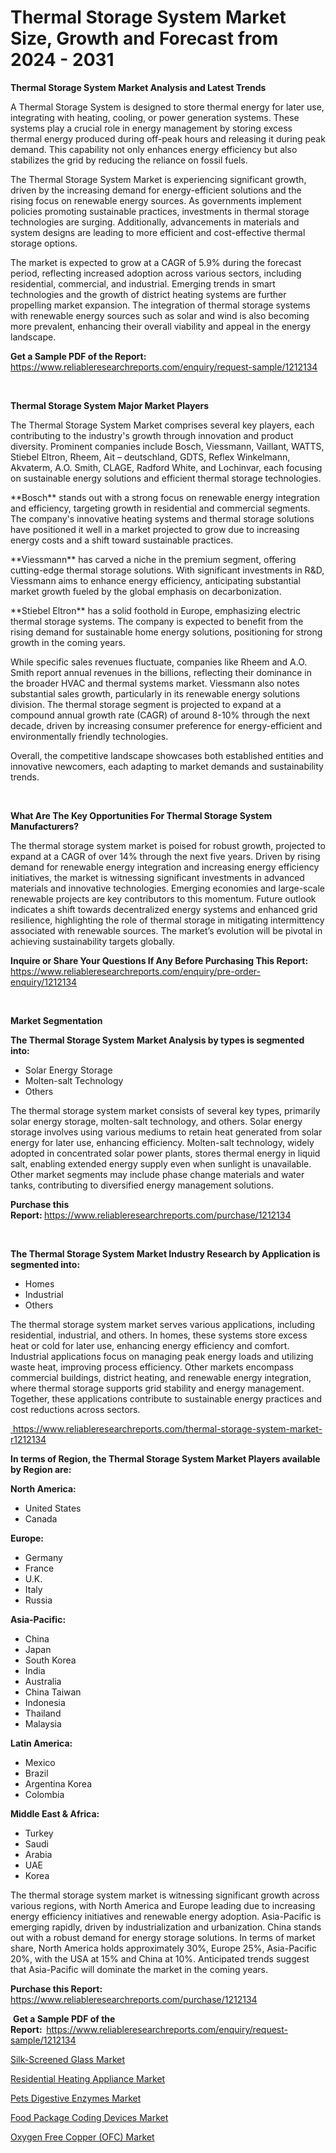 <p><h1>Thermal Storage System Market Size, Growth and Forecast from 2024 - 2031</h1></p><p><strong>Thermal Storage System Market Analysis and Latest Trends</strong></p>
<p><p>A Thermal Storage System is designed to store thermal energy for later use, integrating with heating, cooling, or power generation systems. These systems play a crucial role in energy management by storing excess thermal energy produced during off-peak hours and releasing it during peak demand. This capability not only enhances energy efficiency but also stabilizes the grid by reducing the reliance on fossil fuels.</p><p>The Thermal Storage System Market is experiencing significant growth, driven by the increasing demand for energy-efficient solutions and the rising focus on renewable energy sources. As governments implement policies promoting sustainable practices, investments in thermal storage technologies are surging. Additionally, advancements in materials and system designs are leading to more efficient and cost-effective thermal storage options.</p><p>The market is expected to grow at a CAGR of 5.9% during the forecast period, reflecting increased adoption across various sectors, including residential, commercial, and industrial. Emerging trends in smart technologies and the growth of district heating systems are further propelling market expansion. The integration of thermal storage systems with renewable energy sources such as solar and wind is also becoming more prevalent, enhancing their overall viability and appeal in the energy landscape.</p></p>
<p><strong>Get a Sample PDF of the Report:&nbsp;</strong> <a href="https://www.reliableresearchreports.com/enquiry/request-sample/1212134?utm_campaign=37&utm_medium=2&utm_source=Github&utm_content=ia&utm_term=12102024&utm_id=thermal-storage-system">https://www.reliableresearchreports.com/enquiry/request-sample/1212134</a></p>
<p>&nbsp;</p>
<p><strong>Thermal Storage System Major Market Players</strong></p>
<p><p>The Thermal Storage System Market comprises several key players, each contributing to the industry's growth through innovation and product diversity. Prominent companies include Bosch, Viessmann, Vaillant, WATTS, Stiebel Eltron, Rheem, Ait – deutschland, GDTS, Reflex Winkelmann, Akvaterm, A.O. Smith, CLAGE, Radford White, and Lochinvar, each focusing on sustainable energy solutions and efficient thermal storage technologies.</p><p>**Bosch** stands out with a strong focus on renewable energy integration and efficiency, targeting growth in residential and commercial segments. The company's innovative heating systems and thermal storage solutions have positioned it well in a market projected to grow due to increasing energy costs and a shift toward sustainable practices.</p><p>**Viessmann** has carved a niche in the premium segment, offering cutting-edge thermal storage solutions. With significant investments in R&D, Viessmann aims to enhance energy efficiency, anticipating substantial market growth fueled by the global emphasis on decarbonization.</p><p>**Stiebel Eltron** has a solid foothold in Europe, emphasizing electric thermal storage systems. The company is expected to benefit from the rising demand for sustainable home energy solutions, positioning for strong growth in the coming years.</p><p>While specific sales revenues fluctuate, companies like Rheem and A.O. Smith report annual revenues in the billions, reflecting their dominance in the broader HVAC and thermal systems market. Viessmann also notes substantial sales growth, particularly in its renewable energy solutions division. The thermal storage segment is projected to expand at a compound annual growth rate (CAGR) of around 8-10% through the next decade, driven by increasing consumer preference for energy-efficient and environmentally friendly technologies.</p><p>Overall, the competitive landscape showcases both established entities and innovative newcomers, each adapting to market demands and sustainability trends.</p></p>
<p>&nbsp;</p>
<p><strong>What Are The Key Opportunities For Thermal Storage System Manufacturers?</strong></p>
<p><p>The thermal storage system market is poised for robust growth, projected to expand at a CAGR of over 14% through the next five years. Driven by rising demand for renewable energy integration and increasing energy efficiency initiatives, the market is witnessing significant investments in advanced materials and innovative technologies. Emerging economies and large-scale renewable projects are key contributors to this momentum. Future outlook indicates a shift towards decentralized energy systems and enhanced grid resilience, highlighting the role of thermal storage in mitigating intermittency associated with renewable sources. The market’s evolution will be pivotal in achieving sustainability targets globally.</p></p>
<p><strong>Inquire or Share Your Questions If Any Before Purchasing This Report:</strong> <a href="https://www.reliableresearchreports.com/enquiry/pre-order-enquiry/1212134?utm_campaign=37&utm_medium=2&utm_source=Github&utm_content=ia&utm_term=12102024&utm_id=thermal-storage-system">https://www.reliableresearchreports.com/enquiry/pre-order-enquiry/1212134</a></p>
<p>&nbsp;</p>
<p><strong>Market Segmentation</strong></p>
<p><strong>The Thermal Storage System Market Analysis by types is segmented into:</strong></p>
<p><ul><li>Solar Energy Storage</li><li>Molten-salt Technology</li><li>Others</li></ul></p>
<p><p>The thermal storage system market consists of several key types, primarily solar energy storage, molten-salt technology, and others. Solar energy storage involves using various mediums to retain heat generated from solar energy for later use, enhancing efficiency. Molten-salt technology, widely adopted in concentrated solar power plants, stores thermal energy in liquid salt, enabling extended energy supply even when sunlight is unavailable. Other market segments may include phase change materials and water tanks, contributing to diversified energy management solutions.</p></p>
<p><strong>Purchase this Report:&nbsp;</strong><a href="https://www.reliableresearchreports.com/purchase/1212134?utm_campaign=37&utm_medium=2&utm_source=Github&utm_content=ia&utm_term=12102024&utm_id=thermal-storage-system">https://www.reliableresearchreports.com/purchase/1212134</a></p>
<p>&nbsp;</p>
<p><strong>The Thermal Storage System Market Industry Research by Application is segmented into:</strong></p>
<p><ul><li>Homes</li><li>Industrial</li><li>Others</li></ul></p>
<p><p>The thermal storage system market serves various applications, including residential, industrial, and others. In homes, these systems store excess heat or cold for later use, enhancing energy efficiency and comfort. Industrial applications focus on managing peak energy loads and utilizing waste heat, improving process efficiency. Other markets encompass commercial buildings, district heating, and renewable energy integration, where thermal storage supports grid stability and energy management. Together, these applications contribute to sustainable energy practices and cost reductions across sectors.</p></p>
<p><a href="https://www.reliableresearchreports.com/thermal-storage-system-market-r1212134?utm_campaign=37&utm_medium=2&utm_source=Github&utm_content=ia&utm_term=12102024&utm_id=thermal-storage-system">&nbsp;https://www.reliableresearchreports.com/thermal-storage-system-market-r1212134</a></p>
<p><strong>In terms of Region, the Thermal Storage System Market Players available by Region are:</strong></p>
<p>
    <p> <strong> North America: </strong>
        <ul>
            <li>United States</li>
            <li>Canada</li>
        </ul>
        </p> 
    <p> <strong> Europe: </strong>
        <ul>
            <li>Germany</li>
            <li>France</li>
            <li>U.K.</li>
            <li>Italy</li>
            <li>Russia</li>
        </ul>
        </p> 
    <p> <strong> Asia-Pacific: </strong>
        <ul>
            <li>China</li>
            <li>Japan</li>
            <li>South Korea</li>
            <li>India</li>
            <li>Australia</li>
            <li>China Taiwan</li>
            <li>Indonesia</li>
            <li>Thailand</li>
            <li>Malaysia</li>
        </ul>
        </p> 
    <p> <strong> Latin America: </strong>
        <ul>
            <li>Mexico</li>
            <li>Brazil</li>
            <li>Argentina Korea</li>
            <li>Colombia</li>
        </ul>
        </p> 
    <p> <strong> Middle East & Africa: </strong>
        <ul>
            <li>Turkey</li>
            <li>Saudi</li>
            <li>Arabia</li>
            <li>UAE</li>
            <li>Korea</li>
        </ul>
    </p>
    </p>
<p><p>The thermal storage system market is witnessing significant growth across various regions, with North America and Europe leading due to increasing energy efficiency initiatives and renewable energy adoption. Asia-Pacific is emerging rapidly, driven by industrialization and urbanization. China stands out with a robust demand for energy storage solutions. In terms of market share, North America holds approximately 30%, Europe 25%, Asia-Pacific 20%, with the USA at 15% and China at 10%. Anticipated trends suggest that Asia-Pacific will dominate the market in the coming years.</p></p>
<p><strong>Purchase this Report: </strong><a href="https://www.reliableresearchreports.com/purchase/1212134?utm_campaign=37&utm_medium=2&utm_source=Github&utm_content=ia&utm_term=12102024&utm_id=thermal-storage-system">https://www.reliableresearchreports.com/purchase/1212134</a></p>
<p>&nbsp;<strong>Get a Sample PDF of the Report:&nbsp;&nbsp;</strong><a href="https://www.reliableresearchreports.com/enquiry/request-sample/1212134?utm_campaign=37&utm_medium=2&utm_source=Github&utm_content=ia&utm_term=12102024&utm_id=thermal-storage-system">https://www.reliableresearchreports.com/enquiry/request-sample/1212134</a></p>
<p><strong></strong></p>
<p><p><a href="https://www.linkedin.com/pulse/silk-screened-glass-industry-forecast-market-shifts-strategic-ar1pf?utm_campaign=37&utm_medium=2&utm_source=Github&utm_content=ia&utm_term=12102024&utm_id=thermal-storage-system">Silk-Screened Glass Market</a></p><p><a href="https://www.linkedin.com/pulse/market-insights-global-residential-heating-appliance-mr1ke?utm_campaign=37&utm_medium=2&utm_source=Github&utm_content=ia&utm_term=12102024&utm_id=thermal-storage-system">Residential Heating Appliance Market</a></p><p><a href="https://github.com/jennyt6m/Market-Research-Report-List-1/blob/main/pets-digestive-enzymes-market.md?utm_campaign=37&utm_medium=2&utm_source=Github&utm_content=ia&utm_term=12102024&utm_id=thermal-storage-system">Pets Digestive Enzymes Market</a></p><p><a href="https://github.com/ChristianClark406/Market-Research-Report-List-1/blob/main/food-package-coding-devices-market.md?utm_campaign=37&utm_medium=2&utm_source=Github&utm_content=ia&utm_term=12102024&utm_id=thermal-storage-system">Food Package Coding Devices Market</a></p><p><a href="https://www.linkedin.com/pulse/oxygen-free-copper-ofc-industry-sector-new-technologies-market-ogekf?utm_campaign=37&utm_medium=2&utm_source=Github&utm_content=ia&utm_term=12102024&utm_id=thermal-storage-system">Oxygen Free Copper (OFC) Market</a></p></p>